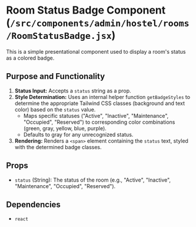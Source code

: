 # Room Status Badge Component (`/src/components/admin/hostel/rooms/RoomStatusBadge.jsx`)

This is a simple presentational component used to display a room's status as a colored badge.

## Purpose and Functionality

1.  **Status Input:** Accepts a `status` string as a prop.
2.  **Style Determination:** Uses an internal helper function `getBadgeStyles` to determine the appropriate Tailwind CSS classes (background and text color) based on the `status` value.
    - Maps specific statuses ("Active", "Inactive", "Maintenance", "Occupied", "Reserved") to corresponding color combinations (green, gray, yellow, blue, purple).
    - Defaults to gray for any unrecognized status.
3.  **Rendering:** Renders a `<span>` element containing the `status` text, styled with the determined badge classes.

## Props

- `status` (String): The status of the room (e.g., "Active", "Inactive", "Maintenance", "Occupied", "Reserved").

## Dependencies

- `react`
